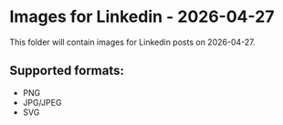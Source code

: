 # Images for Linkedin - 2026-04-27

This folder will contain images for Linkedin posts on 2026-04-27.

## Supported formats:
- PNG
- JPG/JPEG
- SVG
